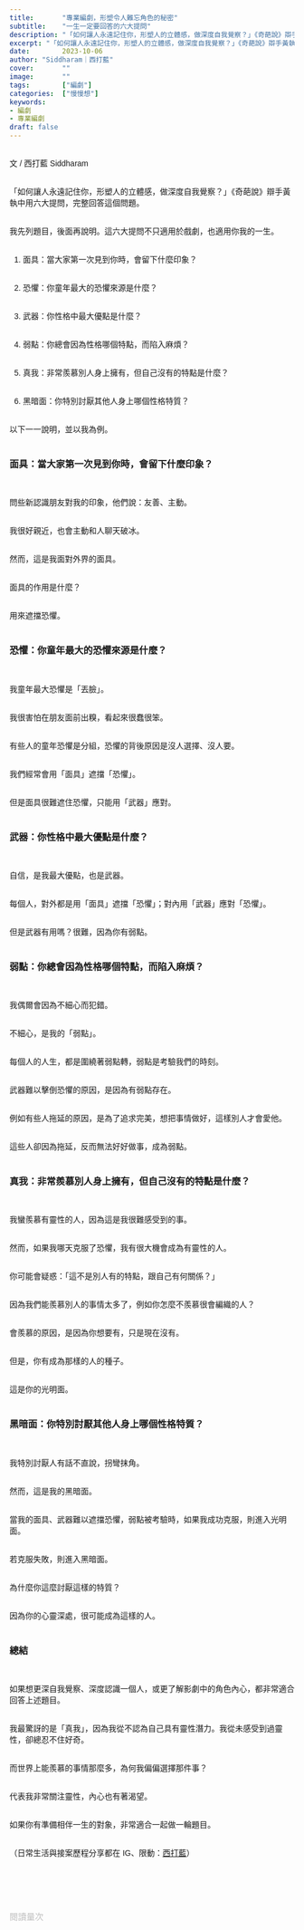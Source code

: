 ```yaml
---
title:       "專業編劇，形塑令人難忘角色的秘密"
subtitle:    "一生一定要回答的六大提問"
description: "「如何讓人永遠記住你，形塑人的立體感，做深度自我覺察？」《奇葩說》辯手黃執中用六大提問，完整回答這個問題..."
excerpt: "「如何讓人永遠記住你，形塑人的立體感，做深度自我覺察？」《奇葩說》辯手黃執中用六大提問，完整回答這個問題..."
date:        2023-10-06
author: "Siddharam｜西打藍"
cover:       ""
image:       ""
tags:        ["編劇"]
categories:  ["慢慢想"]
keywords:
- 編劇
- 專業編劇
draft: false
---
```


<article style="font-family: 'Noto Sans TC', '微軟正黑體', sans-serif; font-weight: 300;">

<br>文 / 西打藍 Siddharam<br><br>

「如何讓人永遠記住你，形塑人的立體感，做深度自我覺察？」《奇葩說》辯手黃執中用六大提問，完整回答這個問題。<br><br>

我先列題目，後面再說明。這六大提問不只適用於戲劇，也適用你我的一生。<br><br>

1. 面具：當大家第一次見到你時，會留下什麼印象？<br><br>

2. 恐懼：你童年最大的恐懼來源是什麼？<br><br>

3. 武器：你性格中最大優點是什麼？<br><br>

4. 弱點：你總會因為性格哪個特點，而陷入麻煩？<br><br>

5. 真我：非常羨慕別人身上擁有，但自己沒有的特點是什麼？<br><br>

6. 黑暗面：你特別討厭其他人身上哪個性格特質？<br><br>

以下一一說明，並以我為例。<br><br>

<h3 class="article-h1-color">面具：當大家第一次見到你時，會留下什麼印象？</h3><br>

問些新認識朋友對我的印象，他們說：友善、主動。<br><br>

我很好親近，也會主動和人聊天破冰。<br><br>

然而，這是我面對外界的面具。<br><br>

面具的作用是什麼？<br><br>

用來遮擋恐懼。<br><br>

<!-- 友善、主動。
無害、好人、親切、討喜。

積極隱藏被孤立，
面具是遮不住，無法解決恐懼，只能用武器
對外用面具遮擋恐懼 -->

<h3 class="article-h1-color">恐懼：你童年最大的恐懼來源是什麼？</h3><br>

我童年最大恐懼是「丟臉」。<br><br>

我很害怕在朋友面前出糗，看起來很蠢很笨。<br><br>

有些人的童年恐懼是分組，恐懼的背後原因是沒人選擇、沒人要。<br><br>

我們經常會用「面具」遮擋「恐懼」。<br><br>

但是面具很難遮住恐懼，只能用「武器」應對。<br><br>


<!-- 丟臉

沒朋友
如果怕蜘蛛或蟑螂，要看背後代表的意義
分組（沒被選、沒人要） -->

<h3 class="article-h1-color">武器：你性格中最大優點是什麼？</h3><br>

自信，是我最大優點，也是武器。<br><br>

每個人，對外都是用「面具」遮擋「恐懼」；對內用「武器」應對「恐懼」。<br><br>

但是武器有用嗎？很難，因為你有弱點。<br><br>

<!-- 自信、積極
真誠

現在用什麼方法對應你的恐懼
對內用武器遮擋恐懼
武器真的有用嗎？ -->


<h3 class="article-h1-color">弱點：你總會因為性格哪個特點，而陷入麻煩？</h3><br>

我偶爾會因為不細心而犯錯。<br><br>

不細心，是我的「弱點」。<br><br>

每個人的人生，都是圍繞著弱點轉，弱點是考驗我們的時刻。<br><br>

武器難以擊倒恐懼的原因，是因為有弱點存在。<br><br>

例如有些人拖延的原因，是為了追求完美，想把事情做好，這樣別人才會愛他。<br><br>

這些人卻因為拖延，反而無法好好做事，成為弱點。<br><br>

<!-- 沒耐心，「不細心」

「拖延」：想把事情做好，但就是做不好。事情做好，人家才會愛我。
最考驗人生、整部戲劇的地方。
一個角色最有趣的地方，為何沒辦法成為真我的原因，
武器無法打倒恐懼的原因，因為有弱點
生活最主要考驗你的地方
整個人生圍繞弱點而轉 -->


<h3 class="article-h1-color">真我：非常羨慕別人身上擁有，但自己沒有的特點是什麼？</h3><br>

我蠻羨慕有靈性的人，因為這是我很難感受到的事。<br><br>

然而，如果我哪天克服了恐懼，我有很大機會成為有靈性的人。<br><br>

你可能會疑惑：「這不是別人有的特點，跟自己有何關係？」<br><br>

因為我們能羨慕別人的事情太多了，例如你怎麼不羨慕很會編織的人？<br><br>

會羨慕的原因，是因為你想要有，只是現在沒有。<br><br>

但是，你有成為那樣的人的種子。<br><br>

這是你的光明面。<br><br>

<!-- 真的善良、創作能量
有靈性的人
真正的你

你的光明面。
哪天真的恐懼消失後，就變成這樣的人。

能夠羨慕別人的事太多了，為何羨慕那個？你想要有，只是現在沒有。
你有變成這樣的種子。 -->


<h3 class="article-h1-color">黑暗面：你特別討厭其他人身上哪個性格特質？</h3><br>

我特別討厭人有話不直說，拐彎抹角。<br><br>

然而，這是我的黑暗面。<br><br>

當我的面具、武器難以遮擋恐懼，弱點被考驗時，如果我成功克服，則進入光明面。<br><br>

若克服失敗，則進入黑暗面。<br><br>

為什麼你這麼討厭這樣的特質？<br><br>

因為你的心靈深處，很可能成為這樣的人。<br><br>


<h3 class="article-h1-color">總結</h3><br>

如果想更深自我覺察、深度認識一個人，或更了解影劇中的角色內心，都非常適合回答上述題目。<br><br>

我最驚訝的是「真我」，因為我從不認為自己具有靈性潛力。我從未感受到過靈性，卻總忍不住好奇。<br><br>

而世界上能羨慕的事情那麼多，為何我偏偏選擇那件事？<br><br>

代表我非常關注靈性，內心也有著渴望。<br><br>

如果你有準備相伴一生的對象，非常適合一起做一輪題目。<br><br>




<!-- 有話不直說。
小氣、愛計較。
你的面具、武器無法遮住恐懼時，弱點被考驗時，克服進入光明面，沒克服進入黑暗面。
為什麼討厭？因為你可能成為他。

角色的動力在哪裡，考驗在哪裡，可能成為什麼人，角色更豐富。
看見不同的自己。

講些無意義的話。
過度功利，不把人當人看，而是當成物質 / 可交易的東西。
過度吹噓。打岔話題的人嗎。
如果你想更認識自己，非常建議試著回答問題， -->


<!-- 
<!-- 案例 > 證明案例 > 壞處 > 怎麼改變（列步驟） > 結語總結金句 -->


（日常生活與接案歷程分享都在 IG、限動：<a href="https://www.instagram.com/sidd.blue/" target="_blank">西打藍</a>）<br><br>

<!-- <h3 class="article-h1-color"></h3><br> -->

<br><br><br>

</article>

<div style="color: #bfbfbf; font-size: 15px;" id="busuanzi_container_page_pv">
  閱讀量<span id="busuanzi_value_page_pv"></span>次
</div>

<script src="../../js/post.js"></script>

